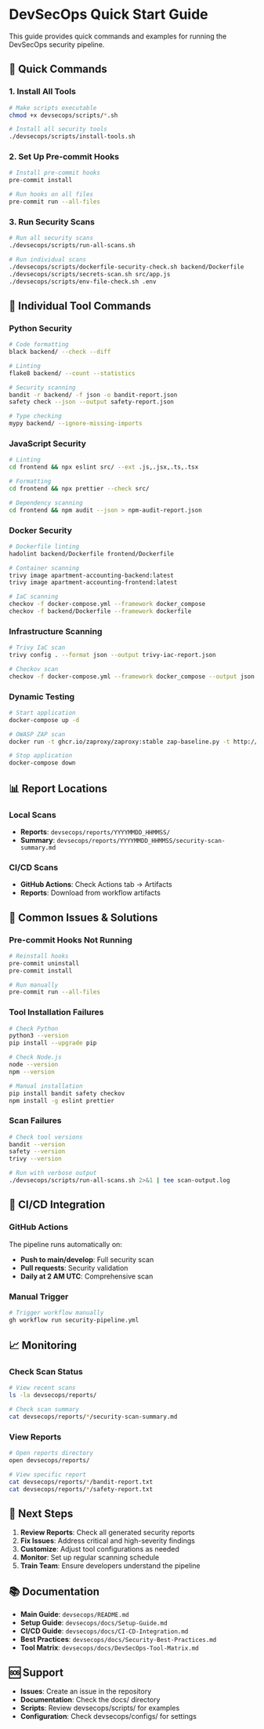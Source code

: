 # DevSecOps Quick Start Guide

This guide provides quick commands and examples for running the DevSecOps security pipeline.

## 🚀 Quick Commands

### 1. Install All Tools
```bash
# Make scripts executable
chmod +x devsecops/scripts/*.sh

# Install all security tools
./devsecops/scripts/install-tools.sh
```

### 2. Set Up Pre-commit Hooks
```bash
# Install pre-commit hooks
pre-commit install

# Run hooks on all files
pre-commit run --all-files
```

### 3. Run Security Scans
```bash
# Run all security scans
./devsecops/scripts/run-all-scans.sh

# Run individual scans
./devsecops/scripts/dockerfile-security-check.sh backend/Dockerfile
./devsecops/scripts/secrets-scan.sh src/app.js
./devsecops/scripts/env-file-check.sh .env
```

## 🔧 Individual Tool Commands

### Python Security
```bash
# Code formatting
black backend/ --check --diff

# Linting
flake8 backend/ --count --statistics

# Security scanning
bandit -r backend/ -f json -o bandit-report.json
safety check --json --output safety-report.json

# Type checking
mypy backend/ --ignore-missing-imports
```

### JavaScript Security
```bash
# Linting
cd frontend && npx eslint src/ --ext .js,.jsx,.ts,.tsx

# Formatting
cd frontend && npx prettier --check src/

# Dependency scanning
cd frontend && npm audit --json > npm-audit-report.json
```

### Docker Security
```bash
# Dockerfile linting
hadolint backend/Dockerfile frontend/Dockerfile

# Container scanning
trivy image apartment-accounting-backend:latest
trivy image apartment-accounting-frontend:latest

# IaC scanning
checkov -f docker-compose.yml --framework docker_compose
checkov -f backend/Dockerfile --framework dockerfile
```

### Infrastructure Scanning
```bash
# Trivy IaC scan
trivy config . --format json --output trivy-iac-report.json

# Checkov scan
checkov -f docker-compose.yml --framework docker_compose --output json
```

### Dynamic Testing
```bash
# Start application
docker-compose up -d

# OWASP ZAP scan
docker run -t ghcr.io/zaproxy/zaproxy:stable zap-baseline.py -t http://localhost:8000

# Stop application
docker-compose down
```

## 📊 Report Locations

### Local Scans
- **Reports**: `devsecops/reports/YYYYMMDD_HHMMSS/`
- **Summary**: `devsecops/reports/YYYYMMDD_HHMMSS/security-scan-summary.md`

### CI/CD Scans
- **GitHub Actions**: Check Actions tab → Artifacts
- **Reports**: Download from workflow artifacts

## 🚨 Common Issues & Solutions

### Pre-commit Hooks Not Running
```bash
# Reinstall hooks
pre-commit uninstall
pre-commit install

# Run manually
pre-commit run --all-files
```

### Tool Installation Failures
```bash
# Check Python
python3 --version
pip install --upgrade pip

# Check Node.js
node --version
npm --version

# Manual installation
pip install bandit safety checkov
npm install -g eslint prettier
```

### Scan Failures
```bash
# Check tool versions
bandit --version
safety --version
trivy --version

# Run with verbose output
./devsecops/scripts/run-all-scans.sh 2>&1 | tee scan-output.log
```

## 🔄 CI/CD Integration

### GitHub Actions
The pipeline runs automatically on:
- **Push to main/develop**: Full security scan
- **Pull requests**: Security validation
- **Daily at 2 AM UTC**: Comprehensive scan

### Manual Trigger
```bash
# Trigger workflow manually
gh workflow run security-pipeline.yml
```

## 📈 Monitoring

### Check Scan Status
```bash
# View recent scans
ls -la devsecops/reports/

# Check scan summary
cat devsecops/reports/*/security-scan-summary.md
```

### View Reports
```bash
# Open reports directory
open devsecops/reports/

# View specific report
cat devsecops/reports/*/bandit-report.txt
cat devsecops/reports/*/safety-report.txt
```

## 🎯 Next Steps

1. **Review Reports**: Check all generated security reports
2. **Fix Issues**: Address critical and high-severity findings
3. **Customize**: Adjust tool configurations as needed
4. **Monitor**: Set up regular scanning schedule
5. **Train Team**: Ensure developers understand the pipeline

## 📚 Documentation

- **Main Guide**: `devsecops/README.md`
- **Setup Guide**: `devsecops/docs/Setup-Guide.md`
- **CI/CD Guide**: `devsecops/docs/CI-CD-Integration.md`
- **Best Practices**: `devsecops/docs/Security-Best-Practices.md`
- **Tool Matrix**: `devsecops/docs/DevSecOps-Tool-Matrix.md`

## 🆘 Support

- **Issues**: Create an issue in the repository
- **Documentation**: Check the docs/ directory
- **Scripts**: Review devsecops/scripts/ for examples
- **Configuration**: Check devsecops/configs/ for settings
